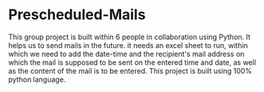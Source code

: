 # Prescheduled-Mails
This group project is built within 6 people in collaboration using Python.
It helps us to send mails in the future.
it needs an excel sheet to run, within which we need to add the date-time and the recipient's mail address on which the mail is supposed to be sent on the entered time and date, as well as the content of the mail is to be entered.
This project is built using 100% python language.
